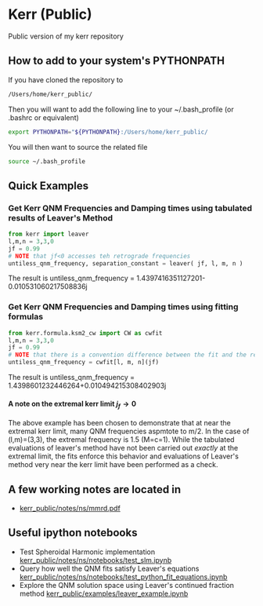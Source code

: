 # Kerr (Public)
Public version of my kerr repository

## How to add to your system's PYTHONPATH
If you have cloned the repository to
```bash
/Users/home/kerr_public/
```

Then you will want to add the following line to your ~/.bash_profile (or .bashrc or equivalent)
```bash
export PYTHONPATH="${PYTHONPATH}:/Users/home/kerr_public/
```

You will then want to source the related file
```bash
source ~/.bash_profile
```

## Quick Examples
### Get Kerr QNM Frequencies and Damping times using tabulated results of Leaver's Method
```python
from kerr import leaver
l,m,n = 3,3,0
jf = 0.99
# NOTE that jf<0 accesses teh retrograde frequencies 
untiless_qnm_frequency, separation_constant = leaver( jf, l, m, n )
```

 The result is untiless_qnm_frequency = 1.4397416351127201-0.010531060217508836j

### Get Kerr QNM Frequencies and Damping times using fitting formulas
```python
from kerr.formula.ksm2_cw import CW as cwfit
l,m,n = 3,3,0
jf = 0.99
# NOTE that there is a convention difference between the fit and the results of kerr.leaver
untiless_qnm_frequency = cwfit[l, m, n](jf)
```

 The result is untiless_qnm_frequency = 1.4398601232446264+0.010494215308402903j
 
#### A note on the extremal kerr limit $j_f \rightarrow 0$
The above example has been chosen to demonstrate that at near the extremal kerr limit, many QNM frequencies aspmtote to m/2. In the case of (l,m)=(3,3), the extremal frequency is 1.5 (M=c=1). While the tabulated evaluations of leaver's method have not been carried out *exactly* at the extremal limit, the fits enforce this behavior and evaluations of Leaver's method very near the kerr limit have been performed as a check.

## A few working notes are located in
 * [kerr_public/notes/ns/mmrd.pdf](https://github.com/llondon6/kerr_public/blob/master/notes/ns/mmrd.pdf)
 
## Useful ipython notebooks
* Test Spheroidal Harmonic implementation
 [kerr_public/notes/ns/notebooks/test_slm.ipynb](https://github.com/llondon6/kerr_public/blob/master/notes/ns/notebooks/test_slm.ipynb)
* Query how well the QNM fits satisfy Leaver's equations
 [kerr_public/notes/ns/notebooks/test_python_fit_equations.ipynb](https://github.com/llondon6/kerr_public/blob/master/notes/ns/notebooks/test_python_fit_equations.ipynb)
* Explore the QNM solution space using Leaver's continued fraction method
 [kerr_public/examples/leaver_example.ipynb](https://github.com/llondon6/kerr_public/blob/master/examples/leaver_example.ipynb)
